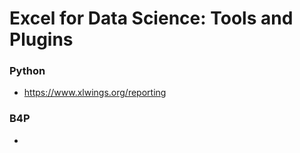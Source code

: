 # Excel for Data Science:  Tools and Plugins

### Python
* https://www.xlwings.org/reporting

### B4P
* 
